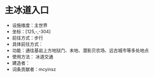 # 主冰道入口

* 设施维度：主世界
* 坐标：[125,-,-304]
* 前往方式：步行
* 具体前往方式：
* 功能：通往基岩上方地狱门、末地、潜影贝农场、远古城市等多处地点
* 使用方法： 冰道交通
* 建造者：
* 词条贡献者：mcyinsz
